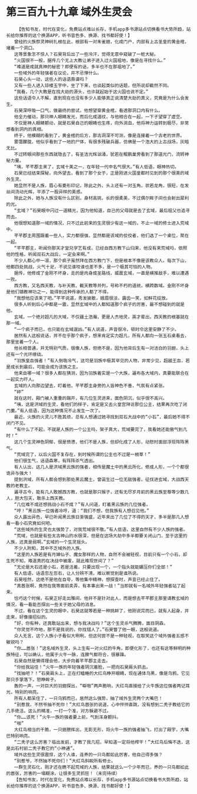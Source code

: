# 第三百九十九章 域外生灵会
        【告知书友，时代在变化，免费站点难以长存，手机app多书源站点切换看书大势所趋，站长给你推荐的这个换源APP，听书音色多、换源、找书都好使！】
       曾经的火族祭灵神树扎根在此，根部有一对朱雀翅，化成门户，内部有上古圣皇的黄金棺，堵着一个洞口。
       这等景象怎不惊人？石昊背后出了一些冷汗，觉得无意中窥破了一桩大秘。
       “火国很不一般，据传几个无上大教让弟子进入过火国祖地，像是在寻找什么。”
       “难道是成就真神的秘密？即便有的话，多半也不在那祖地了。”
       一些域外的年轻强者在议论，并不忌惮什么。
       石昊心头一动，这些人的话语靠谱吗？
       又有一些人进入琼楼玉宇中，坐了下来，也谈起类似的话题，但所说却截然不同。
       “我看，几个大教是在找大劫的源头，也许就起始于这火国也说不定。”
       这些话语令人不解，直到现在也没有多少人能够真正说清楚大劫的真义，究竟是为什么会发生。
       石昊深呼吸一口气，做最终的尝试，他想望穿黄金棺，看透那洞口内有什么。
       他全力催动，那只神人眼睛发光，而后化成道纹，与他相合在一起，一下子望穿了虚空。
       不仅是神人眼睛颤动，就是石昊自己的眼睛也生疼，向外淌血，他将神力运转到极尽，非常想看到洞内的真相。
       终于，他模糊的看到了，黄金棺的后方，那古洞深不可测，像是连接着一个古老的世界。
       雾霭朦胧，他似乎看到了一地的尸体，有很多残破兵器，仿佛是一个浩大的上古战场，灰暗无比。
       不过转眼间那些东西就隐去了，有圣洁光辉汹涌，犹若在鲲鹏巢旁看到了那道光门，流转神秘力量。
       “咦，芊芊郡主来了，玄域十美之一，在年轻一代中名气很大。”有人低语，眼神热切。
       石昊已经结束探秘，向外望去，看到了那个女子，正是刚进火国皇都时见到的那个很美的域外生灵。
       她显然不是人族，眉心有菱形印记，除此之外，头上还有一对玉角，状若龙角，很短，在发丝间流动光辉，平添了一股异样的美感。
       除此之外，她与人族没有什么区别，身材高挑，长的很柔美，不过偶尔眸子间也会射出犀利的光。
       “玄域？”石昊眼中闪过一道精光，因为他知道，自己的父母就是去了玄域，最后祖父也追寻而去。
       他很想知道那一域的情况，只不过此前来的生灵很少有这一域的，不止一域的修士进入荒域中。
       芊芊郡主周围跟着一些人，实力都很强，显然都是该域的佼佼者，他们选了一个桌位，聚在一起。
       “芊芊郡主，听闻你那天才堂兄学艺有成，已经自西方教下山归来，他没有来荒域吗，依照他的性格，听闻双石大战后，一定会来啊。”
       不少人都心中一凛，那个疯子虽然拜在西方教门下，但是根本不像是该教众人。每次下山，他都四处挑战，火气十足，不说见谁咬谁也差不多，是一个极其可怕的人物。
       据传，他修成了金刚不坏身，走的是肉身成圣路线，威震玄域，一直是横推敌手，难以遭遇一败。
       西方教，又名西天教，与补天教、截天教等并列，号称不朽的道统，横跨数域。金刚不坏身是他们镇教神功之一，能得到这种传承的人都了不得。
       “我想他应该来了吧。”芊芊说道，秀发披散，娥眉很淡，露齿一笑，如鲜花绽放。
       很多人听到后心中都是一震，显然玄域中的人都知道那个疯子的厉害，最不想碰到的就是他。
       玄域，一个绝对超凡的大域，不仅疆土浩瀚，更是人杰地灵，英才辈出，西天教的根基就在那一域。
       “一个疯子而已，也只能在玄域逞凶。”有人说道，声音很冷，顿时令这里安静了不少。
       居然有人这般说话，并不在乎那个疯子，想来肯定实力超凡，所有人都向一张玉石桌看去，那里坐着一个人。
       他长相普通，并无特别气质，很像人族，但绝不是，因为他背后生有一对洁白的羽翅，头上还有一个光环缭绕。
       “羽族皇血强者！”有人倒吸冷气，这可是羽族中极其罕见的人物，非常少见，超越王血，若是成长到最后，可能会成为该族之主。
       他来自哪一域？很多人都在猜测，因为羽族着实是一个大族，遍布各大域内，真要能联合在一起实力吓人。
       玄域的人向那边望去，盯着他，芊芊郡主身旁的人皆神色不善，气氛有点紧张。
       “砰”
       就在这时，殿门被人重重的踹开，有几位生灵进来，面色阴沉，似乎很不高兴。
       “咦，这是洪域的生灵，看他们的样子，肯定是又去火皇宫拜访那位公主，结果再次吃了闭门羹。”有人低语，因为这种情况不止发生一次了。
       最近，火族的火灵儿不胜其烦，总有人想通过她寻找到双石大战中的“小石”，最后她不得不闭门不见。
       “有什么了不起，不就是人族的一个公主吗，架子真大，荒域要完了，我看她还能傲气到几时！”
       这几个生灵神色阴郁，很是愤懑，他们不是人族，但却化成了人形，动怒时面部浮现阵阵黑气。
       “荒域完了，以后火国不复存在，到时候所谓的公主也不过是一根草！”
       他们很生气，话语森寒，有阵阵杀气透出。
       有人认出，这几人是洪域黑云族的强者，相传是魔土中的黑云所化，修成人形，一个个都很诡异与强大！
       提到洪域，所有人都会想到那处黑云魔土，曾诞生过一位无敌强者，征伐进玄域，大战西天教的老教主。
       遍寻古今，能有几人敢撼西方教，也就是那只猴子，还有无尽岁月前的黑云族至尊等少数几人，胆大包天，敢杀上西天教。
       “几位难不成还想挑战小石不成？”有人问道，盯着黑云族的几位强者。
       “哼！”黑云族一位强者冷哼，道：“我们不想，但我族有人想召见他。”
       众人露出异色，早已听闻黑云族日渐强盛，近年来出了几位了不得的天才，多半是那几人想看一看小石究竟如何吧。
       “这些域外的生灵也太强势了，对我荒域很不敬。”有人低语，这里自然有不少人族的强者。
       “荒域，也就是有些太古神山的水很深，但是在这场大劫中多半都要关闭山门，至于这里的人族，还真是弱啊。”玄域的一个生灵摇头。
       不少人附和，其中不乏域外的人族。
       “这里的人族若是有月婵仙子、魔女那样的人物，自然不会被轻视，目前只有一个小石，却生死不知，难道真的在决战中被废，就此难现世间了？”
       “无论是大石还是小石，若是活着，只要出现一个，一个指头就能碾压你们全部！”
       有人低语，话语忽左忽右，让人分辨不清，难以察觉到是谁所说。
       石昊哑然，这绝不是他在自夸，等他集中精神，想探查时，声音已经止住了。
       “真嚣张啊，竟然在我等面前卖弄，有本事出来一战！”当即就有一名域外年轻强者站了起来。
       恰巧这个时候，石昊正好走出雅间，他并不是针对此人，而是想去芊芊郡主那里请教玄域的情况，看一看能否探出一些关于她父母的消息。
       不过，看在这个生灵的眼中，石昊这就等若是一种挑衅了，他刚说完而已，就有人起身，并走来，好像接招似的。
       “好，你有种，还真敢站出来，想与我决战吗？”这个生灵杀气腾腾，面目阴森。
       “你灵觉不咋地，那不是我说的，你找错人了。”石昊瞥了他一眼，这般说道。
       众人无言，这个人族小子看似大咧咧，但这何尝不是一种轻视，在取笑这个域外强者五感不敏锐吗？
       “你……嚣张！”这名域外生灵，头上生有一对火红的牛角，即便化形了，也还有这等鲜明的种族特征，可以确认，他属于火牛一脉，连脾气都符合，很暴躁。
       石昊自然是懒得理会他，大步向着芊芊郡主走去。
       “你给我站住！”火牛一族的年轻强者阴沉着脸，一把向石昊肩头抓去。
       “找抽吧？！”石昊肩头上，正在打瞌睡的大红鸟睁开眼睛，现在通体乌黑，像是乌鸦，它见那只手掌落下，怒睁眸子。
       轰的一声，一对巨大的羽翅探出，“噼啪”两声脆响，大红鸟直接给了火牛族这位强者两记耳光，特别的响亮。
       所有人都呆住了，一只乌鸦而已，居然这么强势，抽了域外生灵两个大嘴巴！
       “别惹我，不然爷抽不死你！”大红鸟嚣张的说道，心中怦怦直跳，没有想到二秃子教给它的几手绝活，这么的精准，一打一个准，对方躲避不过。
       “你……该死！”火牛一族的强者要上前，气到浑身颤抖。
       “啪”
       大红鸟相当的干脆，一只翅膀挥出，无影无形，将火牛一族的强者抽飞，打出了殿宇，大嘴巴特别响亮。
       “二秃子这么厉害？临出发前，才教了我几招，早知道一定将他榨干！”大红鸟后悔不迭，这是出石村前二秃子教它的“小神通”。
       域外这些生灵很震惊，这个人谁，连养的一只鸟都如此厉害，他自己得多强？
       “别惹爷，不然抽不死你们！”大红鸟斜睨所有修士。
       一群生灵石化，刚才还在瞧不起荒域的人族，结果就这么一个少年而已，养的一只鸟都如此的嚣张，厉害的一塌糊涂，让很多生灵抓狂！（未完待续）
       【告知书友，时代在变化，免费站点难以长存，手机app多书源站点切换看书大势所趋，站长给你推荐的这个换源APP，听书音色多、换源、找书都好使！】